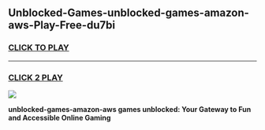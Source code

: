
## Unblocked-Games-unblocked-games-amazon-aws-Play-Free-du7bi
<h3>
<a href="https://premium76.site?title=unblocked-games-amazon-aws&ref=22A">CLICK TO PLAY</a></h3>
<hr>

<h3>
<a href="https://premium76.site?title=unblocked-games-amazon-aws&ref=22A">CLICK 2 PLAY</a>
  
</h3>

<a href="https://premium76.site?title=unblocked-games-amazon-aws&ref=22A"><img src="https://clearcache.store/games.png"></a>


**unblocked-games-amazon-aws games unblocked: Your Gateway to Fun and Accessible Online Gaming**
